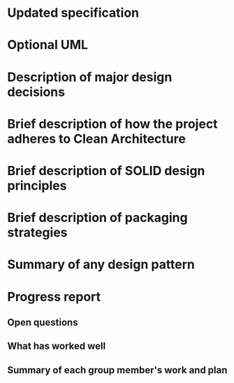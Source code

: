 # Updated specification
# Optional UML
# Description of major design decisions
# Brief description of how the project adheres to Clean Architecture
# Brief description of SOLID design principles
# Brief description of packaging strategies
# Summary of any design pattern
# Progress report
## Open questions
## What has worked well
## Summary of each group member's work and plan 